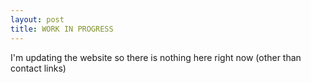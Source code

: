 ```yaml
---
layout: post
title: WORK IN PROGRESS
---
```


I'm updating the website so there is nothing here right now (other than contact links)
